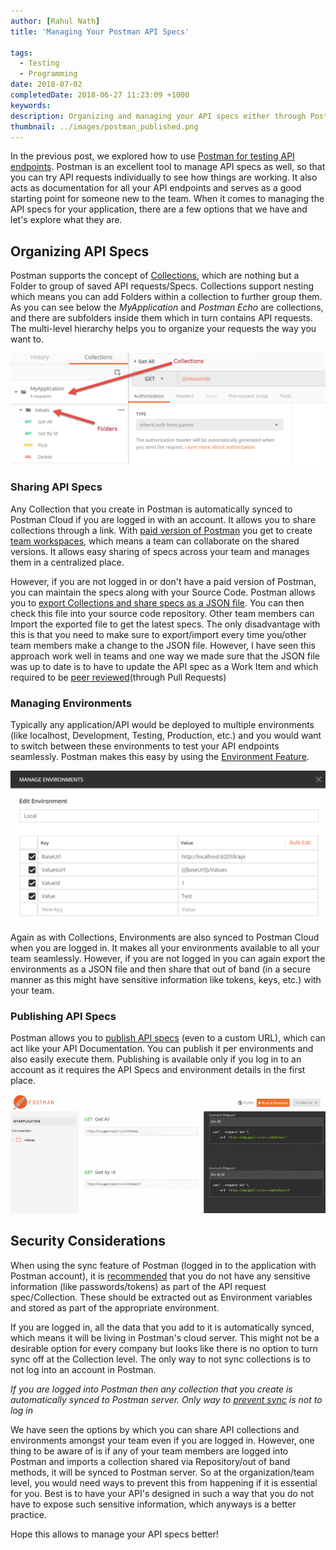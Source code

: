 ```yaml
---
author: [Rahul Nath]
title: 'Managing Your Postman API Specs'
  
tags:
  - Testing
  - Programming
date: 2018-07-02
completedDate: 2018-06-27 11:23:09 +1000
keywords:
description: Organizing and managing your API specs either through Postman Cloud or your Source Control.
thumbnail: ../images/postman_published.png
---
```


In the previous post, we explored how to use [Postman for testing API endpoints](/blog/automated-api-testing-using-postman-collection-runner/). Postman is an excellent tool to manage API specs as well, so that you can try API requests individually to see how things are working. It also acts as documentation for all your API endpoints and serves as a good starting point for someone new to the team. When it comes to managing the API specs for your application, there are a few options that we have and let's explore what they are.

## Organizing API Specs

Postman supports the concept of [Collections](https://www.getpostman.com/docs/v6/postman/collections/creating_collections), which are nothing but a Folder to group of saved API requests/Specs. Collections support nesting which means you can add Folders within a collection to further group them. As you can see below the _MyApplication_ and _Postman Echo_ are collections, and there are subfolders inside them which in turn contains API requests. The multi-level hierarchy helps you to organize your requests the way you want to.

<img src="../images/postman_collections.png" alt="Postman Collections" class ="center">

### Sharing API Specs

Any Collection that you create in Postman is automatically synced to Postman Cloud if you are logged in with an account. It allows you to share collections through a link. With [paid version of Postman](https://www.getpostman.com/pricing) you get to create [team workspaces](https://www.getpostman.com/workspaces), which means a team can collaborate on the shared versions. It allows easy sharing of specs across your team and manages them in a centralized place.

However, if you are not logged in or don't have a paid version of Postman, you can maintain the specs along with your Source Code. Postman allows you to [export Collections and share specs as a JSON file](https://www.getpostman.com/docs/v6/postman/collections/sharing_collections#sharing-as-a-file). You can then check this file into your source code repository. Other team members can Import the exported file to get the latest specs. The only disadvantage with this is that you need to make sure to export/import every time you/other team members make a change to the JSON file. However, I have seen this approach work well in teams and one way we made sure that the JSON file was up to date is to have to update the API spec as a Work Item and which required to be [peer reviewed](https://www.rahulpnath.com/blog/code-review/)(through Pull Requests)

### Managing Environments

Typically any application/API would be deployed to multiple environments (like localhost, Development, Testing, Production, etc.) and you would want to switch between these environments to test your API endpoints seamlessly. Postman makes this easy by using the [Environment Feature](https://www.getpostman.com/docs/v6/postman/environments_and_globals/manage_environments).

<img src="../images/postman_environment.png" alt="Postman Environment" class="center" />

Again as with Collections, Environments are also synced to Postman Cloud when you are logged in. It makes all your environments available to all your team seamlessly. However, if you are not logged in you can again export the environments as a JSON file and then share that out of band (in a secure manner as this might have sensitive information like tokens, keys, etc.) with your team.

### Publishing API Specs

Postman allows you to [publish API specs](https://www.getpostman.com/docs/v6/postman/api_documentation/publishing_public_docs) (even to a custom URL), which can act like your API Documentation. You can publish it per environments and also easily execute them. Publishing is available only if you log in to an account as it requires the API Specs and environment details in the first place.

<img src="../images/postman_published.png" alt="Postman Published" class="center" />

## Security Considerations

When using the sync feature of Postman (logged in to the application with Postman account), it is [recommended](https://www.getpostman.com/docs/v6/postman_for_publishers/run_button/security) that you do not have any sensitive information (like passwords/tokens) as part of the API request spec/Collection. These should be extracted out as Environment variables and stored as part of the appropriate environment.

If you are logged in, all the data that you add to it is automatically synced, which means it will be living in Postman's cloud server. This might not be a desirable option for every company but looks like there is no option to turn sync off at the Collection level. The only way to not sync collections is to not log into an account in Postman.

<div class="alert alert-warning">
    <i>
    If you are logged into Postman then any collection that you create is automatically synced to Postman server. Only way to <a href="https://support.getpostman.com/hc/en-us/articles/203492852-How-do-I-disable-Sync-">prevent sync</a> is not to log in
    </i>
</div>

We have seen the options by which you can share API collections and environments amongst your team even if you are logged in. However, one thing to be aware of is if any of your team members are logged into Postman and imports a collection shared via Repository/out of band methods, it will be synced to Postman server. So at the organization/team level, you would need ways to prevent this from happening if it is essential for you. Best is to have your API's designed in such a way that you do not have to expose such sensitive information, which anyways is a better practice.

Hope this allows to manage your API specs better!
